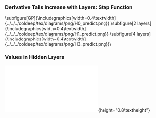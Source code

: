 <!--frame start-->
### Derivative Tails Increase with Layers: Step Function

\subfigure[GP]{\includegraphics[width=0.4\textwidth]{../../../coldeep/tex/diagrams/png/H0_predict.png}}
\subfigure[2 layers]{\includegraphics[width=0.4\textwidth]{../../../coldeep/tex/diagrams/png/H1_predict.png}}
\subfigure[4 layers]{\includegraphics[width=0.4\textwidth]{../../../coldeep/tex/diagrams/png/H3_predict.png}}\

<!--frame end-->
<!--frame start-->
### Values in Hidden Layers

![image](../../../coldeep/tex/diagrams/step_all.pdf){height="0.8\textheight"}

<!--frame end-->

